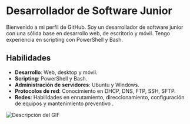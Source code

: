 # Desarrollador de Software Junior

Bienvenido a mi perfil de GitHub. Soy un desarrollador de software junior con una sólida base en desarrollo web, de escritorio y móvil. Tengo experiencia en scripting con PowerShell y Bash.

## Habilidades

- **Desarrollo**: Web, desktop y móvil.
- **Scripting**: PowerShell y Bash.
- **Administración de servidores**: Ubuntu y Windows.
- **Protocolos de red**: Conocimiento en DHCP, DNS, FTP, SSH, SFTP.
- **Redes**: Habilidades en enrutamiento, direccionamiento, configuración de equipos y mantenimiento preventivo .

![Descripción del GIF](https://media2.giphy.com/media/v1.Y2lkPTc5MGI3NjExOWZ4aTNoeThvMzQ4aWN3c2FrbmFsaHViODV5ZW8wdXl4bmlobzdwaSZlcD12MV9pbnRlcm5hbF9naWZfYnlfaWQmY3Q9Zw/gZHsK6YJNmUdwU91P6/giphy.webp)




<!---
NoisFloat/NoisFloat is a ✨ special ✨ repository because its `README.md` (this file) appears on your GitHub profile.
You can click the Preview link to take a look at your changes.
--->
